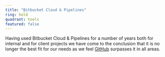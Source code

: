 ```yaml
---
title: "Bitbucket Cloud & Pipelines"
ring: hold
quadrant: tools
featured: false
---
```


Having used Bitbucket Cloud & Pipelines for a number of years both for internal and for client
projects we have come to the conclusion that it is no longer the best fit for our needs as we feel
<a href="github.html">GitHub</a> surpasses it in all areas.